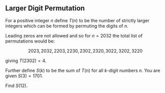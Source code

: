 ## Larger Digit Permutation

For a positive integer $n$ define $T(n)$ to be the number of strictly larger integers which can be formed by permuting the digits of $n$.

Leading zeros are not allowed and so for $n=2032$ the total list of permutations would be:

$$
2023, 2032, 2203, 2230, 2302, 2320, 3022, 3202, 3220
$$

giving $T(2302) = 4$.

Further define $S(k)$ to be the sum of $T(n)$ for all $k$-digit numbers $n$. You are given $S(3)=1701$.

Find $S(12)$.
